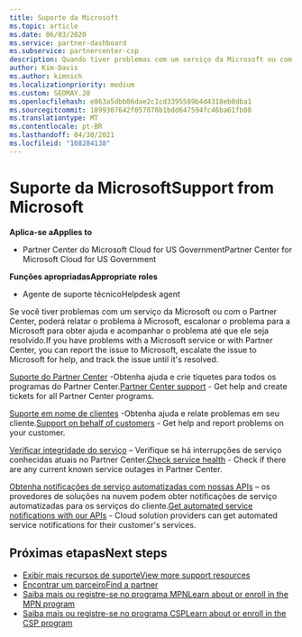 ```yaml
---
title: Suporte da Microsoft
ms.topic: article
ms.date: 06/03/2020
ms.service: partner-dashboard
ms.subservice: partnercenter-csp
description: Quando tiver problemas com um serviço da Microsoft ou com o Partner Center, você poderá escalar para a Microsoft para obter ajuda e acompanhar o problema até que ele seja resolvido.
author: Kim-Davis
ms.author: kimnich
ms.localizationpriority: medium
ms.custom: SEOMAY.20
ms.openlocfilehash: e863a5dbb86dae2c1cd3395589b4d4318eb0dba1
ms.sourcegitcommit: 1899307642f057070b1bdd647594fc46ba61fb08
ms.translationtype: MT
ms.contentlocale: pt-BR
ms.lasthandoff: 04/30/2021
ms.locfileid: "108284138"
---
```

# <a name="support-from-microsoft"></a><span data-ttu-id="c01f4-103">Suporte da Microsoft</span><span class="sxs-lookup"><span data-stu-id="c01f4-103">Support from Microsoft</span></span>

<span data-ttu-id="c01f4-104">**Aplica-se a**</span><span class="sxs-lookup"><span data-stu-id="c01f4-104">**Applies to**</span></span>

- <span data-ttu-id="c01f4-105">Partner Center do Microsoft Cloud for US Government</span><span class="sxs-lookup"><span data-stu-id="c01f4-105">Partner Center for Microsoft Cloud for US Government</span></span>

<span data-ttu-id="c01f4-106">**Funções apropriadas**</span><span class="sxs-lookup"><span data-stu-id="c01f4-106">**Appropriate roles**</span></span>

- <span data-ttu-id="c01f4-107">Agente de suporte técnico</span><span class="sxs-lookup"><span data-stu-id="c01f4-107">Helpdesk agent</span></span>

<span data-ttu-id="c01f4-108">Se você tiver problemas com um serviço da Microsoft ou com o Partner Center, poderá relatar o problema à Microsoft, escalonar o problema para a Microsoft para obter ajuda e acompanhar o problema até que ele seja resolvido.</span><span class="sxs-lookup"><span data-stu-id="c01f4-108">If you have problems with a Microsoft service or with Partner Center, you can report the issue to Microsoft, escalate the issue to Microsoft for help, and track the issue until it's resolved.</span></span>

<span data-ttu-id="c01f4-109">[Suporte do Partner Center](report-problems-with-partner-center.md) -Obtenha ajuda e crie tíquetes para todos os programas do Partner Center.</span><span class="sxs-lookup"><span data-stu-id="c01f4-109">[Partner Center support](report-problems-with-partner-center.md) - Get help and create tickets for all Partner Center programs.</span></span>

<span data-ttu-id="c01f4-110">[Suporte em nome de clientes](report-problems-on-behalf-of-a-customer.md) -Obtenha ajuda e relate problemas em seu cliente.</span><span class="sxs-lookup"><span data-stu-id="c01f4-110">[Support on behalf of customers](report-problems-on-behalf-of-a-customer.md) - Get help and report problems on your customer.</span></span>

<span data-ttu-id="c01f4-111">[Verificar integridade do serviço](check-service-health.md) – Verifique se há interrupções de serviço conhecidas atuais no Partner Center.</span><span class="sxs-lookup"><span data-stu-id="c01f4-111">[Check service health](check-service-health.md) - Check if there are any current known service outages in Partner Center.</span></span>

<span data-ttu-id="c01f4-112">[Obtenha notificações de serviço automatizadas com nossas APIs](get-automated-service-notifications-with-our-apis.md) – os provedores de soluções na nuvem podem obter notificações de serviço automatizadas para os serviços do cliente.</span><span class="sxs-lookup"><span data-stu-id="c01f4-112">[Get automated service notifications with our APIs](get-automated-service-notifications-with-our-apis.md) - Cloud solution providers can get automated service notifications for their customer's services.</span></span>

## <a name="next-steps"></a><span data-ttu-id="c01f4-113">Próximas etapas</span><span class="sxs-lookup"><span data-stu-id="c01f4-113">Next steps</span></span>

- [<span data-ttu-id="c01f4-114">Exibir mais recursos de suporte</span><span class="sxs-lookup"><span data-stu-id="c01f4-114">View more support resources</span></span>](https://partner.microsoft.com/support/?stage=1)
- [<span data-ttu-id="c01f4-115">Encontrar um parceiro</span><span class="sxs-lookup"><span data-stu-id="c01f4-115">Find a partner</span></span>](find-a-partner.md)
- [<span data-ttu-id="c01f4-116">Saiba mais ou registre-se no programa MPN</span><span class="sxs-lookup"><span data-stu-id="c01f4-116">Learn about or enroll in the MPN program</span></span>](https://partner.microsoft.com/membership)
- [<span data-ttu-id="c01f4-117">Saiba mais ou registre-se no programa CSP</span><span class="sxs-lookup"><span data-stu-id="c01f4-117">Learn about or enroll in the CSP program</span></span>](https://partner.microsoft.com/membership/cloud-solution-provider)
